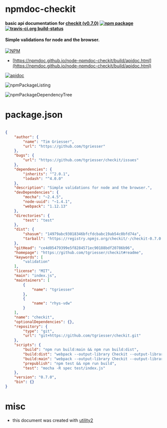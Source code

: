 # npmdoc-checkit

#### basic api documentation for  [checkit (v0.7.0)](https://github.com/tgriesser/checkit#readme)  [![npm package](https://img.shields.io/npm/v/npmdoc-checkit.svg?style=flat-square)](https://www.npmjs.org/package/npmdoc-checkit) [![travis-ci.org build-status](https://api.travis-ci.org/npmdoc/node-npmdoc-checkit.svg)](https://travis-ci.org/npmdoc/node-npmdoc-checkit)

#### Simple validations for node and the browser.

[![NPM](https://nodei.co/npm/checkit.png?downloads=true&downloadRank=true&stars=true)](https://www.npmjs.com/package/checkit)

- [https://npmdoc.github.io/node-npmdoc-checkit/build/apidoc.html](https://npmdoc.github.io/node-npmdoc-checkit/build/apidoc.html)

[![apidoc](https://npmdoc.github.io/node-npmdoc-checkit/build/screenCapture.buildCi.browser.%252Ftmp%252Fbuild%252Fapidoc.html.png)](https://npmdoc.github.io/node-npmdoc-checkit/build/apidoc.html)

![npmPackageListing](https://npmdoc.github.io/node-npmdoc-checkit/build/screenCapture.npmPackageListing.svg)

![npmPackageDependencyTree](https://npmdoc.github.io/node-npmdoc-checkit/build/screenCapture.npmPackageDependencyTree.svg)



# package.json

```json

{
    "author": {
        "name": "Tim Griesser",
        "url": "https://github.com/tgriesser"
    },
    "bugs": {
        "url": "https://github.com/tgriesser/checkit/issues"
    },
    "dependencies": {
        "inherits": "^2.0.1",
        "lodash": "^4.0.0"
    },
    "description": "Simple validations for node and the browser.",
    "devDependencies": {
        "mocha": "~2.4.5",
        "node-uuid": "~1.4.1",
        "webpack": "1.12.13"
    },
    "directories": {
        "test": "test"
    },
    "dist": {
        "shasum": "14979abc93018346bfcfdcbabc19ab54c0bfd74a",
        "tarball": "https://registry.npmjs.org/checkit/-/checkit-0.7.0.tgz"
    },
    "gitHead": "ce4d05479399e5f8284571ec90188bdf20786b96",
    "homepage": "https://github.com/tgriesser/checkit#readme",
    "keywords": [
        "validation"
    ],
    "license": "MIT",
    "main": "index.js",
    "maintainers": [
        {
            "name": "tgriesser"
        },
        {
            "name": "rhys-vdw"
        }
    ],
    "name": "checkit",
    "optionalDependencies": {},
    "repository": {
        "type": "git",
        "url": "git+https://github.com/tgriesser/checkit.git"
    },
    "scripts": {
        "build": "npm run build:main && npm run build:dist",
        "build:dist": "webpack --output-library Checkit --output-library-target umd --optimize-minimize index.js dist/checkit.min.js",
        "build:main": "webpack --output-library Checkit --output-library-target umd index.js dist/checkit.js",
        "prepublish": "npm test && npm run build",
        "test": "mocha -R spec test/index.js"
    },
    "version": "0.7.0",
    "bin": {}
}
```



# misc
- this document was created with [utility2](https://github.com/kaizhu256/node-utility2)
